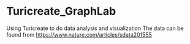 # Turicreate_GraphLab
Using Turicreate to do data analysis and visualization
The data can be found from https://www.nature.com/articles/sdata201555

